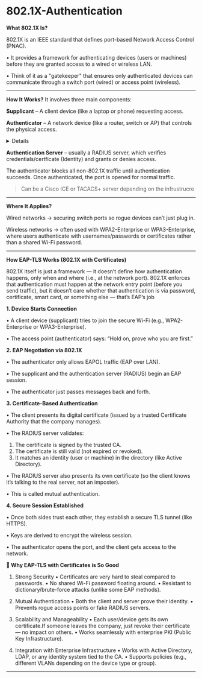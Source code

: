 # 802.1X-Authentication


**What 802.1X Is?**

802.1X is an IEEE standard that defines port-based Network Access Control (PNAC).

• It provides a framework for authenticating devices (users or machines) before they are granted access to a wired or wireless LAN.

• Think of it as a "gatekeeper" that ensures only authenticated devices can communicate through a switch port (wired) or access point (wireless).


-----

**How It Works?** It involves three main components:

**Supplicant** – A client device (like a laptop or phone) requesting access.

**Authenticator** – A network device (like a router, switch or AP) that controls the physical access. 

<details>

By Physical access, we mean it controls whether the network port or radio channel is allowed to carry traffic. Until authentication succeeds, the authenticator keeps that port or channel in a blocked/unauthorized state—no normal data packets can pass through. Only authentication-related traffic (EAP over LAN or EAPOL) is allowed.

**Example Scenarios**

**Wired LAN: **Imagine plugging your laptop into a company’s network port. The switch port you connect to will not let you reach the LAN or Internet until your device successfully authenticates (e.g., with a username/password or certificate).

**Wi-Fi:** When you try to join a secure corporate Wi-Fi (WPA2-Enterprise), your access point acts as the gatekeeper. It won’t forward your traffic until your credentials are validated by the authentication server.

</details>

**Authentication Server** – usually a RADIUS server, which verifies credentials/certficate (Identity) and grants or denies access.

The authenticator blocks all non-802.1X traffic until authentication succeeds. Once authenticated, the port is opened for normal traffic.

> Can be a Cisco ICE or TACACS+ server depending on the infrustrucre 

------

**Where It Applies?**

Wired networks → securing switch ports so rogue devices can’t just plug in.

Wireless networks → often used with WPA2-Enterprise or WPA3-Enterprise, where users authenticate with usernames/passwords or certificates rather than a shared Wi-Fi password.

------

**How EAP-TLS Works (802.1X with Certificates)**

802.1X itself is just a framework — it doesn’t define how authentication happens, only when and where (i.e., at the network port). 802.1X enforces that authentication must happen at the network entry point (before you send traffic), but it doesn’t care whether that authentication is via password, certificate, smart card, or something else — that’s EAP’s job


**1. Device Starts Connection**

• A client device (supplicant) tries to join the secure Wi-Fi (e.g., WPA2-Enterprise or WPA3-Enterprise).

• The access point (authenticator) says: “Hold on, prove who you are first.”

**2. EAP Negotiation via 802.1X**

• The authenticator only allows EAPOL traffic (EAP over LAN).

• The supplicant and the authentication server (RADIUS) begin an EAP session.

• The authenticator just passes messages back and forth.

**3. Certificate-Based Authentication**

• The client presents its digital certificate (issued by a trusted Certificate Authority that the company manages).

• The RADIUS server validates:

  1) The certificate is signed by the trusted CA.
  2) The certificate is still valid (not expired or revoked).
  3) It matches an identity (user or machine) in the directory (like Active Directory).

• The RADIUS server also presents its own certificate (so the client knows it’s talking to the real server, not an imposter).

• This is called mutual authentication.

**4. Secure Session Established**

• Once both sides trust each other, they establish a secure TLS tunnel (like HTTPS).

• Keys are derived to encrypt the wireless session.

• The authenticator opens the port, and the client gets access to the network.


**🌟 Why EAP-TLS with Certificates is So Good**

1) Strong Security
• Certificates are very hard to steal compared to passwords.
• No shared Wi-Fi password floating around.
• Resistant to dictionary/brute-force attacks (unlike some EAP methods).

2) Mutual Authentication
• Both the client and server prove their identity.
• Prevents rogue access points or fake RADIUS servers.

3) Scalability and Manageability
• Each user/device gets its own certificate.If someone leaves the company, just revoke their certificate — no impact on others.
• Works seamlessly with enterprise PKI (Public Key Infrastructure).

4) Integration with Enterprise Infrastructure
• Works with Active Directory, LDAP, or any identity system tied to the CA.
• Supports policies (e.g., different VLANs depending on the device type or group).


--------








